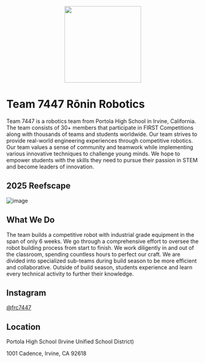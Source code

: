 <p align="center">
  <img src="https://avatars.githubusercontent.com/u/117784618?s=460&v=4" width="200px" />
</p>

# Team 7447 Rōnin Robotics

Team 7447 is a robotics team from Portola High School in Irvine,
California. The team consists of 30+ members that participate in FIRST
Competitions along with thousands of teams and students worldwide. Our
team strives to provide real-world engineering experiences through
competitive robotics. Our team values a sense of community and
teamwork while implementing various innovative techniques to challenge
young minds. We hope to empower students with the skills they need to
pursue their passion in STEM and become leaders of innovation.

## 2025 Reefscape

![image](https://github.com/user-attachments/assets/cbb28f5a-e963-4d7f-8917-156ed13ca545)


## What We Do
The team builds a competitive robot with industrial grade equipment in the
span of only 6 weeks. We go through a comprehensive effort to oversee
the robot building process from start to finish. We work diligently in and
out of the classroom, spending countless hours to perfect our craft.
We are divided into specialized sub-teams during build season to be more
efficient and collaborative. Outside of build season, students experience
and learn every technical activity to further their knowledge.

## Instagram
[@frc7447](https://www.instagram.com/frc7447)

## Location

Portola High School (Irvine Unified School District)

1001 Cadence, Irvine, CA 92618
